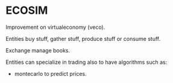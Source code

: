 # ECOSIM

Improvement on virtualeconomy (veco).

Entities buy stuff, gather stuff, produce stuff or consume stuff.

Exchange manage books.

Entities can specialize in trading also to have algorithms such as:
- montecarlo to predict prices.
